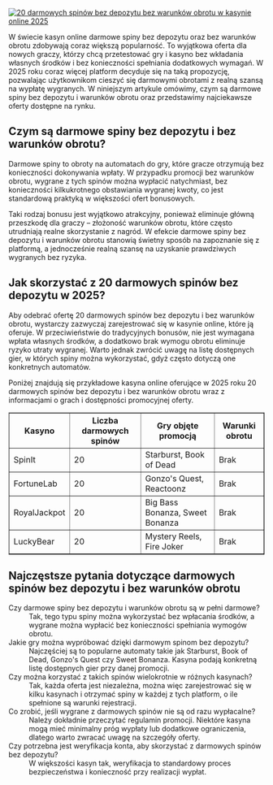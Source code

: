 [![20 darmowych spinów bez depozytu bez warunków obrotu w kasynie online 2025](https://123-caf.pages.dev/gitsignup.png)](https://vrmoo.ru/Bt82HjjY)

<p>W świecie kasyn online darmowe spiny bez depozytu oraz bez warunków obrotu zdobywają coraz większą popularność. To wyjątkowa oferta dla nowych graczy, którzy chcą przetestować gry i kasyno bez wkładania własnych środków i bez konieczności spełniania dodatkowych wymagań. W 2025 roku coraz więcej platform decyduje się na taką propozycję, pozwalając użytkownikom cieszyć się darmowymi obrotami z realną szansą na wypłatę wygranych. W niniejszym artykule omówimy, czym są darmowe spiny bez depozytu i warunków obrotu oraz przedstawimy najciekawsze oferty dostępne na rynku.</p>  <h2>Czym są darmowe spiny bez depozytu i bez warunków obrotu?</h2> <p>Darmowe spiny to obroty na automatach do gry, które gracze otrzymują bez konieczności dokonywania wpłaty. W przypadku promocji bez warunków obrotu, wygrane z tych spinów można wypłacić natychmiast, bez konieczności kilkukrotnego obstawiania wygranej kwoty, co jest standardową praktyką w większości ofert bonusowych.</p> <p>Taki rodzaj bonusu jest wyjątkowo atrakcyjny, ponieważ eliminuje główną przeszkodę dla graczy – złożoność warunków obrotu, które często utrudniają realne skorzystanie z nagród. W efekcie darmowe spiny bez depozytu i warunków obrotu stanowią świetny sposób na zapoznanie się z platformą, a jednocześnie realną szansę na uzyskanie prawdziwych wygranych bez ryzyka.</p>  <h2>Jak skorzystać z 20 darmowych spinów bez depozytu w 2025?</h2> <p>Aby odebrać ofertę 20 darmowych spinów bez depozytu i bez warunków obrotu, wystarczy zazwyczaj zarejestrować się w kasynie online, które ją oferuje. W przeciwieństwie do tradycyjnych bonusów, nie jest wymagana wpłata własnych środków, a dodatkowo brak wymogu obrotu eliminuje ryzyko utraty wygranej. Warto jednak zwrócić uwagę na listę dostępnych gier, w których spiny można wykorzystać, gdyż często dotyczą one konkretnych automatów.</p> <p>Poniżej znajdują się przykładowe kasyna online oferujące w 2025 roku 20 darmowych spinów bez depozytu i bez warunków obrotu wraz z informacjami o grach i dostępności promocyjnej oferty.</p>  <table border="1" cellpadding="5" cellspacing="0" style="border-collapse: collapse; width: 100%; max-width: 700px;">   <thead>     <tr>       <th>Kasyno</th>       <th>Liczba darmowych spinów</th>       <th>Gry objęte promocją</th>       <th>Warunki obrotu</th>     </tr>   </thead>   <tbody>     <tr>       <td>SpinIt</td>       <td>20</td>       <td>Starburst, Book of Dead</td>       <td>Brak</td>     </tr>     <tr>       <td>FortuneLab</td>       <td>20</td>       <td>Gonzo's Quest, Reactoonz</td>       <td>Brak</td>     </tr>     <tr>       <td>RoyalJackpot</td>       <td>20</td>       <td>Big Bass Bonanza, Sweet Bonanza</td>       <td>Brak</td>     </tr>     <tr>       <td>LuckyBear</td>       <td>20</td>       <td>Mystery Reels, Fire Joker</td>       <td>Brak</td>     </tr>   </tbody> </table>  <h2>Najczęstsze pytania dotyczące darmowych spinów bez depozytu i bez warunków obrotu</h2>  <dl>   <dt>Czy darmowe spiny bez depozytu i warunków obrotu są w pełni darmowe?</dt>   <dd>Tak, tego typu spiny można wykorzystać bez wpłacania środków, a wygrane można wypłacić bez konieczności spełniania wymogów obrotu.</dd>    <dt>Jakie gry można wypróbować dzięki darmowym spinom bez depozytu?</dt>   <dd>Najczęściej są to popularne automaty takie jak Starburst, Book of Dead, Gonzo's Quest czy Sweet Bonanza. Kasyna podają konkretną listę dostępnych gier przy danej promocji.</dd>    <dt>Czy można korzystać z takich spinów wielokrotnie w różnych kasynach?</dt>   <dd>Tak, każda oferta jest niezależna, można więc zarejestrować się w kilku kasynach i otrzymać spiny w każdej z tych platform, o ile spełnione są warunki rejestracji.</dd>    <dt>Co zrobić, jeśli wygrane z darmowych spinów nie są od razu wypłacalne?</dt>   <dd>Należy dokładnie przeczytać regulamin promocji. Niektóre kasyna mogą mieć minimalny próg wypłaty lub dodatkowe ograniczenia, dlatego warto zwracać uwagę na szczegóły oferty.</dd>    <dt>Czy potrzebna jest weryfikacja konta, aby skorzystać z darmowych spinów bez depozytu?</dt>   <dd>W większości kasyn tak, weryfikacja to standardowy proces bezpieczeństwa i konieczność przy realizacji wypłat.</dd> </dl>